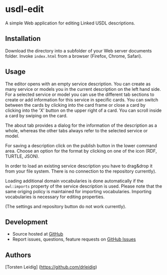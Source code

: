 # usdl-edit
A simple Web application for editing Linked USDL descriptions.

## Installation

Download the directory into a subfolder of your Web server documents folder. Invoke `index.html` from a browser (Firefox, Chrome, Safari).

## Usage

The editor opens with an empty service description. You can create as many service or models you in the current description on the left hand side. For a selected service or model you can use the different tab sections to create  or add information for this service in specific cards. You can switch between the cards by clicking into the card frame or close a card by clicking into the 'X' button on the upper right of a card. You can scroll inside a card by swiping on the card.

The about tab provides a dialog for the information of the description as a whole, whereas the other tabs always refer to the selected service or model.

For saving a description click on the publish button in the lower command area. Choose an option for the format by clicking on one of the icon (RDF, TURTLE, JSON).

In order to load an existing service description you have to drag&drop it from your file system. There is no connection to the repository currently).

Loading additional domain vocabularies is done automatically if the `owl:imports` property of the service description is used. Please note that the same origing policy is maintained for importing vocabularies. 
Importing vocabularies is necessary for editing properties.

(The settings and repository button do not work currently).

## Development

- Source hosted at [GitHub](https://github.com/linked-usdl/usdl-edit)
- Report issues, questions, feature requests on [GitHub Issues](https://github.com/linked-usdl/usdl-edit/issues)

## Authors

[Torsten Leidig] (https://github.com/drleidig)
